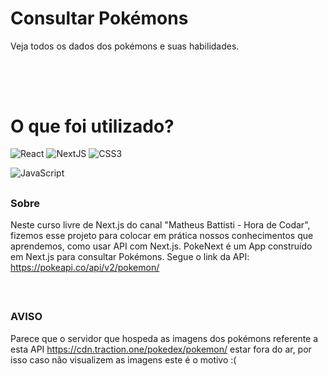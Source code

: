 # Consultar  Pokémons
Veja todos os dados dos pokémons e suas habilidades.

##
<br/><br/>


##
# O que foi utilizado?
![React](https://img.shields.io/badge/react%20-%2320232a.svg?&style=for-the-badge&logo=react&logoColor=%2361DAFB)
![NextJS](https://img.shields.io/badge/nextjs-%23000000.svg?style=for-the-badge&logo=next.js&logoColor=white")
![CSS3](https://img.shields.io/badge/css3%20-%231572B6.svg?&style=for-the-badge&logo=css3&logoColor=white)

![JavaScript](https://img.shields.io/badge/javascript%20-%23323330.svg?&style=for-the-badge&logo=javascript&logoColor=%23F7DF1E)

##
### Sobre
Neste curso livre de Next.js do canal "Matheus Battisti - Hora de Codar", fizemos esse projeto para colocar em prática nossos conhecimentos que aprendemos, como usar API com Next.js. PokeNext é um App construído em Next.js para consultar Pokémons.
Segue o link da API: https://pokeapi.co/api/v2/pokemon/

<br/>

##
### AVISO
Parece que o servidor que hospeda as imagens dos pokémons referente a esta API https://cdn.traction.one/pokedex/pokemon/ estar fora do ar, por isso caso não visualizem as imagens este é o motivo :(
